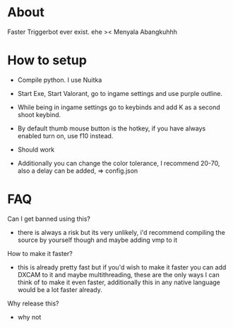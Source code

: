 # About
Faster Triggerbot ever exist. ehe >< Menyala Abangkuhhh

# How to setup
- Compile python. I use Nuitka
- Start Exe, Start Valorant, go to ingame settings and use purple outline.
- While being in ingame settings go to keybinds and add K as a second shoot keybind.
- By default thumb mouse button is the hotkey, if you have always enabled turn on, use f10 instead.
- Should work

- Additionally you can change the color tolerance, I recommend 20-70, also a delay can be added, => config.json


# FAQ
Can I get banned using this?
- there is always a risk but its very unlikely, i'd recommend compiling the source by yourself though and maybe adding vmp to it

How to make it faster?
- this is already pretty fast but if you'd wish to make it faster you can add DXCAM to it and maybe multithreading, these are the only ways I can think of to make it even faster, additionally this in any native language would be a lot faster already.

Why release this?
- why not


